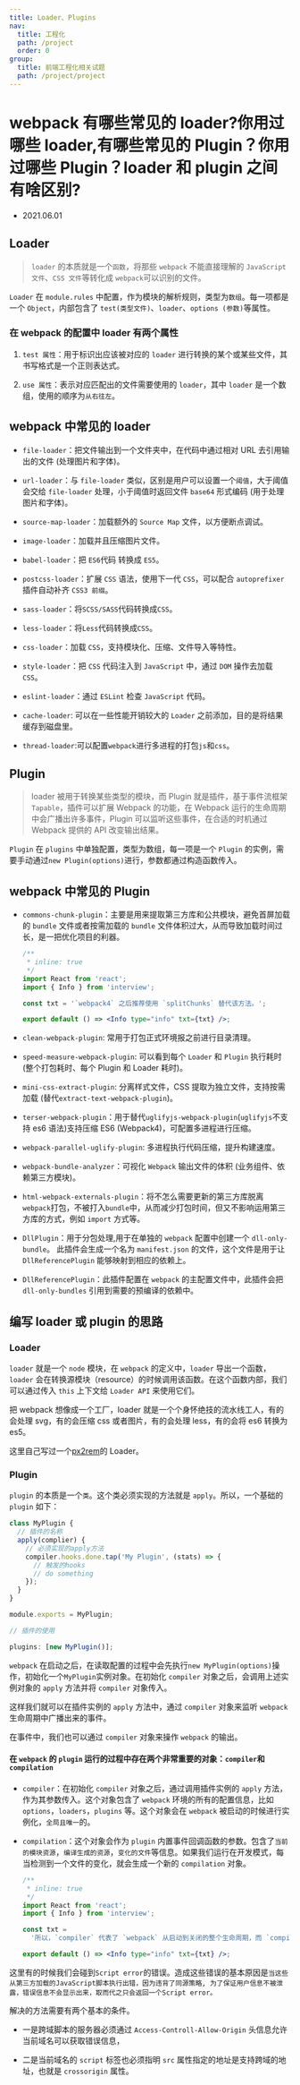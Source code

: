 ```yaml
---
title: Loader、Plugins
nav:
  title: 工程化
  path: /project
  order: 0
group:
  title: 前端工程化相关试题
  path: /project/project
---
```


# webpack 有哪些常见的 loader?你用过哪些 loader,有哪些常见的 Plugin？你用过哪些 Plugin？loader 和 plugin 之间有啥区别?

- 2021.06.01

## Loader

> `loader` 的本质就是一个`函数`，将那些 `webpack` 不能直接理解的 `JavaScript 文件`、`CSS 文件`等转化成 `webpack`可以识别的文件。

`Loader` 在 `module.rules` 中配置，作为模块的解析规则，类型为`数组`。每一项都是一个 `Object`，内部包含了 `test(类型文件)`、`loader`、`options (参数)`等属性。

### 在 webpack 的配置中 loader 有两个属性

1. `test 属性`：用于标识出应该被对应的 `loader` 进行转换的某个或某些文件，其书写格式是一个正则表达式。

2. `use 属性`：表示对应匹配出的文件需要使用的 `loader`，其中 `loader` 是一个数组，使用的顺序为`从右往左`。

## webpack 中常见的 loader

- `file-loader`：把文件输出到一个文件夹中，在代码中通过相对 URL 去引用输出的文件 (处理图片和字体)。

- `url-loader`：与 `file-loader` 类似，区别是用户可以设置一个`阈值`，大于阈值会交给 `file-loader` 处理，小于阈值时返回文件 `base64` 形式编码 (用于处理图片和字体)。

- `source-map-loader`：加载额外的 `Source Map` 文件，以方便断点调试。

- `image-loader`：加载并且压缩图片文件。

- `babel-loader`：把 `ES6`代码 转换成 `ES5`。

- `postcss-loader`：扩展 `CSS` 语法，使用下一代 `CSS`，可以配合 `autoprefixer` 插件自动补齐 `CSS3 前缀`。

- `sass-loader`：将`SCSS/SASS`代码转换成`CSS`。

- `less-loader`：将`Less`代码转换成`CSS`。

- `css-loader`：加载 `CSS`，支持模块化、压缩、文件导入等特性。

- `style-loader`：把 `CSS` 代码注入到 `JavaScript` 中，通过 `DOM` 操作去加载 `CSS`。

- `eslint-loader`：通过 `ESLint` 检查 `JavaScript` 代码。

- `cache-loader`: 可以在一些性能开销较大的 `Loader` 之前添加，目的是将结果缓存到磁盘里。

- `thread-loader`:可以配置`webpack`进行多进程的打包`js`和`css`。

## Plugin

> loader 被用于转换某些类型的模块，而 Plugin 就是插件，基于事件流框架 `Tapable`，插件可以扩展 Webpack 的功能，在 Webpack 运行的生命周期中会广播出许多事件，Plugin 可以监听这些事件，在合适的时机通过 Webpack 提供的 API 改变输出结果。

`Plugin` 在 `plugins` 中单独配置，类型为数组，每一项是一个 `Plugin` 的实例，需要手动通过`new Plugin(options)`进行，参数都通过构造函数传入。

## webpack 中常见的 Plugin

- `commons-chunk-plugin`：主要是用来提取第三方库和公共模块，避免首屏加载的 `bundle` 文件或者按需加载的 `bundle` 文件体积过大，从而导致加载时间过长，是一把优化项目的利器。

  ```jsx
  /**
   * inline: true
   */
  import React from 'react';
  import { Info } from 'interview';

  const txt = '`webpack4` 之后推荐使用 `splitChunks` 替代该方法。';

  export default () => <Info type="info" txt={txt} />;
  ```

- `clean-webpack-plugin`: 常用于打包正式环境报之前进行目录清理。

- `speed-measure-webpack-plugin`: 可以看到每个 `Loader` 和 `Plugin` 执行耗时 (整个打包耗时、每个 Plugin 和 Loader 耗时)。

- `mini-css-extract-plugin`: 分离样式文件，CSS 提取为独立文件，支持按需加载 (替代`extract-text-webpack-plugin`)。

- `terser-webpack-plugin`：用于替代`uglifyjs-webpack-plugin`(`uglifyjs`不支持 es6 语法)支持压缩 ES6 (Webpack4)，可配置多进程进行压缩。

- `webpack-parallel-uglify-plugin`: 多进程执行代码压缩，提升构建速度。

- `webpack-bundle-analyzer`：可视化 `Webpack` 输出文件的体积 (业务组件、依赖第三方模块)。

- `html-webpack-externals-plugin`：将不怎么需要更新的第三方库脱离`webpack`打包，不被打入`bundle`中，从而减少打包时间，但又不影响运用第三方库的方式，例如 `import` 方式等。

- `DllPlugin`：用于分包处理,用于在单独的 `webpack` 配置中创建一个 `dll-only-bundle`。 此插件会生成一个名为 `manifest.json` 的文件，这个文件是用于让 `DllReferencePlugin` 能够映射到相应的依赖上。

- `DllReferencePlugin`：此插件配置在 `webpack` 的主配置文件中，此插件会把 `dll-only-bundles` 引用到需要的预编译的依赖中。

## 编写 loader 或 plugin 的思路

### Loader

`loader` 就是一个 `node` 模块，在 `webpack` 的定义中，`loader` 导出一个函数，`loader` 会在转换源模块（resource）的时候调用该函数。在这个函数内部，我们可以通过传入 `this` 上下文给 `Loader API` 来使用它们。

把 webpack 想像成一个工厂，loader 就是一个个身怀绝技的流水线工人，有的会处理 svg，有的会压缩 css 或者图片，有的会处理 less，有的会将 es6 转换为 es5。

这里自己写过一个[px2rem](https://xjl271314.github.io/docs/project/webpack.html#%E5%8A%A8%E6%89%8B%E5%AE%9E%E7%8E%B0%E4%B8%80%E4%B8%AA-loader-%E4%B9%8B%E7%AE%80%E6%98%93%E7%9A%84jsx-px2rem)的 Loader。

### Plugin

`plugin` 的本质是一个`类`。这个类必须实现的方法就是 `apply`。所以，一个基础的 `plugin` 如下：

```js
class MyPlugin {
  // 插件的名称
  apply(complier) {
    // 必须实现的apply方法
    compiler.hooks.done.tap('My Plugin', (stats) => {
      // 触发的hooks
      // do something
    });
  }
}

module.exports = MyPlugin;

// 插件的使用

plugins: [new MyPlugin()];
```

`webpack` 在启动之后，在读取配置的过程中会先执行`new MyPlugin(options)`操作，初始化一个`MyPlugin`实例对象。在初始化 `compiler` 对象之后，会调用上述实例对象的 `apply` 方法并将 `compiler` 对象传入。

这样我们就可以在插件实例的 `apply` 方法中，通过 `compiler` 对象来监听 `webpack` 生命周期中广播出来的事件。

在事件中，我们也可以通过 `compiler` 对象来操作 `webpack` 的输出。

#### 在 `webpack` 的 `plugin` 运行的过程中存在两个非常重要的对象：`compiler`和`compilation`

- `compiler`：在初始化 `compiler` 对象之后，通过调用插件实例的 `apply` 方法，作为其参数传入。这个对象包含了 `webpack` 环境的所有的配置信息，比如 `options`，`loaders`，`plugins` 等。这个对象会在 `webpack` 被启动的时候进行实例化，`全局且唯一`的。

- `compilation`：这个对象会作为 `plugin` 内置事件回调函数的参数。包含了`当前的模块资源`，`编译生成的资源`，`变化的文件`等信息。如果我们运行在开发模式，每当检测到一个文件的变化，就会生成一个新的 `compilation` 对象。

  ```jsx
  /**
   * inline: true
   */
  import React from 'react';
  import { Info } from 'interview';

  const txt =
    '所以，`compiler` 代表了 `webpack` 从启动到关闭的整个生命周期，而 `compilation` 仅仅代表了一次新的编译。';

  export default () => <Info type="info" txt={txt} />;
  ```

这里有的时候我们会碰到`Script error`的错误。造成这些错误的基本原因是`当这些从第三方加载的JavaScript脚本执行出错，因为违背了同源策略, 为了保证用户信息不被泄露，错误信息不会显示出来，取而代之只会返回一个Script error。`

解决的方法需要有两个基本的条件。

- 一是跨域脚本的服务器必须通过 `Access-Controll-Allow-Origin` 头信息允许当前域名可以获取错误信息，

- 二是当前域名的 `script` 标签也必须指明 `src` 属性指定的地址是支持跨域的地址，也就是 `crossorigin` 属性。
